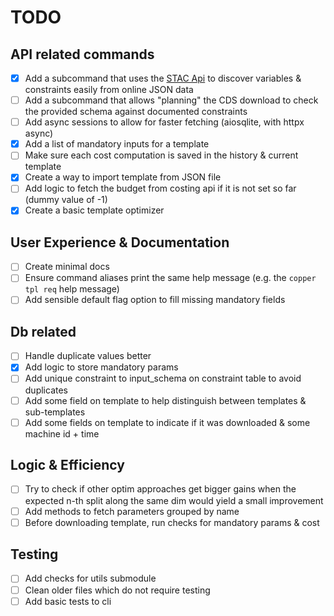 # TODO

## API related commands

- [x] Add a subcommand that uses the [STAC Api](https://cds.climate.copernicus.eu/stac-browser/collections/reanalysis-era5-single-levels?.language=en) to discover variables & constraints easily from online JSON data
- [ ] Add a subcommand that allows "planning" the CDS download to check the provided schema against documented constraints
- [ ] Add async sessions to allow for faster fetching (aiosqlite, with httpx async)
- [x] Add a list of mandatory inputs for a template
- [ ] Make sure each cost computation is saved in the history & current template
- [x] Create a way to import template from JSON file
- [ ] Add logic to fetch the budget from costing api if it is not set so far (dummy value of -1)
- [x] Create a basic template optimizer

## User Experience & Documentation

- [ ] Create minimal docs
- [ ] Ensure command aliases print the same help message (e.g. the `copper tpl req` help message)
- [ ] Add sensible default flag option to fill missing mandatory fields

## Db related

- [ ] Handle duplicate values better
- [x] Add logic to store mandatory params
- [ ] Add unique constraint to input_schema on constraint table to avoid duplicates
- [ ] Add some field on template to help distinguish between templates & sub-templates
- [ ] Add some fields on template to indicate if it was downloaded & some machine id + time

## Logic & Efficiency

- [ ] Try to check if other optim approaches get bigger gains when the expected n-th split along the same dim would yield a small improvement
- [ ] Add methods to fetch parameters grouped by name
- [ ] Before downloading template, run checks for mandatory params & cost

## Testing

- [ ] Add checks for utils submodule
- [ ] Clean older files which do not require testing
- [ ] Add basic tests to cli
